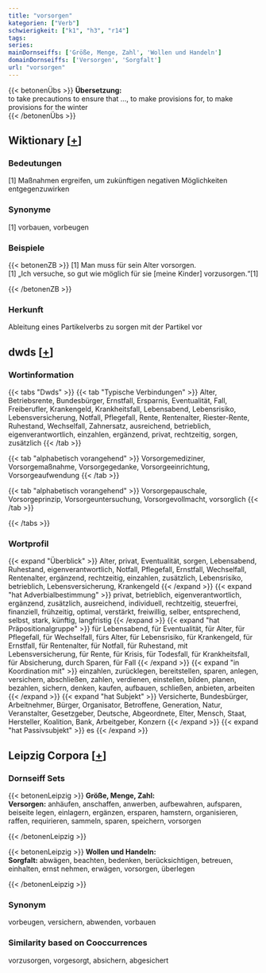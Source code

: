 ```yaml
---
title: "vorsorgen"
kategorien: ["Verb"]
schwierigkeit: ["k1", "h3", "r14"]
tags:
series:
mainDornseiffs: ['Größe, Menge, Zahl', 'Wollen und Handeln']
domainDornseiffs: ['Versorgen', 'Sorgfalt']
url: "vorsorgen"
---
```


{{< betonenÜbs >}}
**Übersetzung:**  
to take precautions to ensure that …, to make provisions for, to make provisions for the winter  
{{< /betonenÜbs >}}

## Wiktionary [[+](https://de.wiktionary.org/wiki/vorsorgen)]

### Bedeutungen
[1] Maßnahmen ergreifen, um zukünftigen negativen Möglichkeiten entgegenzuwirken  

### Synonyme
[1] vorbauen, vorbeugen  

### Beispiele
{{< betonenZB >}}
[1] Man muss für sein Alter vorsorgen.  
[1] „Ich versuche, so gut wie möglich für sie [meine Kinder] vorzusorgen.“[1]  

{{< /betonenZB >}}
### Herkunft
Ableitung eines Partikelverbs zu sorgen mit der Partikel vor  



## dwds [[+](https://www.dwds.de/wb/vorsorgen)]

### Wortinformation
{{< tabs "Dwds" >}}
{{< tab "Typische Verbindungen" >}}
Alter, Betriebsrente, Bundesbürger, Ernstfall, Ersparnis, Eventualität, Fall, Freiberufler, Krankengeld, Krankheitsfall, Lebensabend, Lebensrisiko, Lebensversicherung, Notfall, Pflegefall, Rente, Rentenalter, Riester-Rente, Ruhestand, Wechselfall, Zahnersatz, ausreichend, betrieblich, eigenverantwortlich, einzahlen, ergänzend, privat, rechtzeitig, sorgen, zusätzlich
{{< /tab >}}

{{< tab "alphabetisch vorangehend" >}}
Vorsorgemediziner, Vorsorgemaßnahme, Vorsorgegedanke, Vorsorgeeinrichtung, Vorsorgeaufwendung
{{< /tab >}}

{{< tab "alphabetisch vorangehend" >}}
Vorsorgepauschale, Vorsorgeprinzip, Vorsorgeuntersuchung, Vorsorgevollmacht, vorsorglich
{{< /tab >}}

{{< /tabs >}}

### Wortprofil
{{< expand "Überblick" >}} Alter, privat, Eventualität, sorgen, Lebensabend, Ruhestand, eigenverantwortlich, Notfall, Pflegefall, Ernstfall, Wechselfall, Rentenalter, ergänzend, rechtzeitig, einzahlen, zusätzlich, Lebensrisiko, betrieblich, Lebensversicherung, Krankengeld {{< /expand >}}
{{< expand "hat Adverbialbestimmung" >}} privat, betrieblich, eigenverantwortlich, ergänzend, zusätzlich, ausreichend, individuell, rechtzeitig, steuerfrei, finanziell, frühzeitig, optimal, verstärkt, freiwillig, selber, entsprechend, selbst, stark, künftig, langfristig {{< /expand >}}
{{< expand "hat Präpositionalgruppe" >}} für Lebensabend, für Eventualität, für Alter, für Pflegefall, für Wechselfall, fürs Alter, für Lebensrisiko, für Krankengeld, für Ernstfall, für Rentenalter, für Notfall, für Ruhestand, mit Lebensversicherung, für Rente, für Krisis, für Todesfall, für Krankheitsfall, für Absicherung, durch Sparen, für Fall {{< /expand >}}
{{< expand "in Koordination mit" >}} einzahlen, zurücklegen, bereitstellen, sparen, anlegen, versichern, abschließen, zahlen, verdienen, einstellen, bilden, planen, bezahlen, sichern, denken, kaufen, aufbauen, schließen, anbieten, arbeiten {{< /expand >}}
{{< expand "hat Subjekt" >}} Versicherte, Bundesbürger, Arbeitnehmer, Bürger, Organisator, Betroffene, Generation, Natur, Veranstalter, Gesetzgeber, Deutsche, Abgeordnete, Elter, Mensch, Staat, Hersteller, Koalition, Bank, Arbeitgeber, Konzern {{< /expand >}}
{{< expand "hat Passivsubjekt" >}} es {{< /expand >}}

## Leipzig Corpora [[+](https://corpora.uni-leipzig.de/en/res?word=vorsorgen&corpusId=deu_newscrawl-public_2018)]

### Dornseiff Sets
{{< betonenLeipzig >}}
**Größe, Menge, Zahl:**  
**Versorgen:** anhäufen, anschaffen, anwerben, aufbewahren, aufsparen, beiseite legen, einlagern, ergänzen, ersparen, hamstern, organisieren, raffen, requirieren, sammeln, sparen, speichern, vorsorgen  

{{< /betonenLeipzig >}}


{{< betonenLeipzig >}}
**Wollen und Handeln:**  
**Sorgfalt:** abwägen, beachten, bedenken, berücksichtigen, betreuen, einhalten, ernst nehmen, erwägen, vorsorgen, überlegen  

{{< /betonenLeipzig >}}

### Synonym
vorbeugen, versichern, abwenden, vorbauen


### Similarity based on Cooccurrences
vorzusorgen, vorgesorgt, absichern, abgesichert

